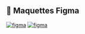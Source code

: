 ## 🔗 Maquettes Figma

[![figma](https://img.shields.io/badge/Statique-A259FF?style=for-the-badge&logo=figma&logoColor=white)](https://www.figma.com/file/71DM9knYudECiWQszR3TSs/Untitled?node-id=0%3A1)
[![figma](https://img.shields.io/badge/Interactive-1DA1F2?style=for-the-badge&logo=figma&logoColor=white)](https://www.figma.com/proto/71DM9knYudECiWQszR3TSs/Untitled?node-id=2%3A5&scaling=scale-down&page-id=0%3A1&starting-point-node-id=2%3A5&show-proto-sidebar=1)
